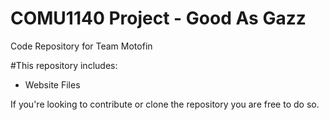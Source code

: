 # COMU1140 Project - Good As Gazz 
Code Repository for Team Motofin

#This repository includes: 
- Website Files 


If you're looking to contribute or clone the repository you are free to do so. 






